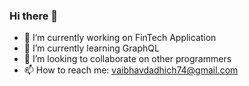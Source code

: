 ### Hi there 👋

<!--
**vaibhav1405/vaibhav1405** is a ✨ _special_ ✨ repository because its `README.md` (this file) appears on your GitHub profile. -->

<!-- Here are some ideas to get you started: -->

- 🔭 I’m currently working on FinTech Application
- 🌱 I’m currently learning GraphQL
- 👯 I’m looking to collaborate on other programmers
- 📫 How to reach me: vaibhavdadhich74@gmail.com
